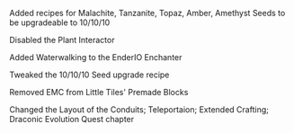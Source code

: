 Added recipes for Malachite, Tanzanite, Topaz, Amber, Amethyst Seeds to be upgradeable to 10/10/10

Disabled the Plant Interactor

Added Waterwalking to the EnderIO Enchanter

Tweaked the 10/10/10 Seed upgrade recipe

Removed EMC from Little Tiles' Premade Blocks

Changed the Layout of the Conduits; Teleportaion; Extended Crafting; Draconic Evolution Quest chapter
